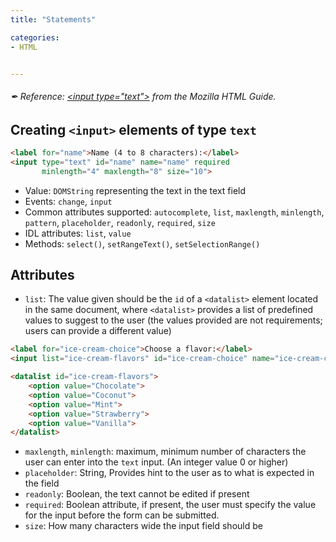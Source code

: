 ```yaml
---
title: "Statements"

categories:
- HTML


---
```


###### ✒ Reference: [\<input type="text">](https://developer.mozilla.org/en-US/docs/Web/HTML/Element/input/text) from the Mozilla HTML Guide.

## Creating `<input>` elements of type `text`

```html
<label for="name">Name (4 to 8 characters):</label>
<input type="text" id="name" name="name" required
       minlength="4" maxlength="8" size="10">
```

- Value: `DOMString` representing the text in the text field
- Events: `change`, `input`
- Common attributes supported: `autocomplete`, `list`, `maxlength`, `minlength`, `pattern`, `placeholder`, `readonly`, `required`, `size`
- IDL attributes: `list`, `value`
- Methods: `select()`, `setRangeText()`, `setSelectionRange()`

## Attributes

- `list`: The value given should be the `id` of a `<datalist>` element located in the same document, where `<datalist>` provides a list of predefined values to suggest to the user (the values provided are not requirements; users can provide a different value)

```html
<label for="ice-cream-choice">Choose a flavor:</label>
<input list="ice-cream-flavors" id="ice-cream-choice" name="ice-cream-choice"/>

<datalist id="ice-cream-flavors">
    <option value="Chocolate">
    <option value="Coconut">
    <option value="Mint">
    <option value="Strawberry">
    <option value="Vanilla">
</datalist>
```

- `maxlength`, `minlength`: maximum, minimum number of characters the user can enter into the `text` input. (An integer value 0 or higher)
- `placeholder`: String, Provides hint to the user as to what is expected in the field
- `readonly`: Boolean, the text cannot be edited if present
- `required`: Boolean attribute, if present, the user must specify the value for the input before the form can be submitted.
- `size`: How many characters wide the input field should be